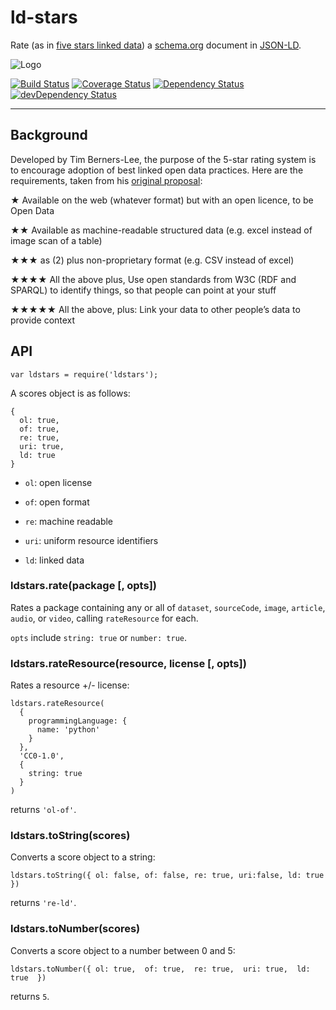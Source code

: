 # ld-stars

Rate (as in
[five stars linked data](http://www.w3.org/DesignIssues/LinkedData.html))
a [schema.org](http://schema.org) document in
[JSON-LD](http://json-ld.org/).

![Logo](http://www.w3.org/DesignIssues/diagrams/lod/597992118v2_350x350_Back.jpg)

[![Build Status](https://travis-ci.org/standard-analytics/ldstars.svg)](https://travis-ci.org/standard-analytics/ldstars)
[![Coverage Status](https://coveralls.io/repos/standard-analytics/ldstars/badge.svg?branch=master)](https://coveralls.io/r/standard-analytics/ldstars?branch=master)
[![Dependency Status](https://david-dm.org/standard-analytics/ldstars.svg)](https://david-dm.org/standard-analytics/ldstars)
[![devDependency Status](https://david-dm.org/standard-analytics/ldstars/dev-status.svg)](https://david-dm.org/standard-analytics/ldstars#info=devDependencies)
___

## Background

Developed by Tim Berners-Lee, the purpose of the 5-star rating system is to encourage adoption of best linked open data practices. Here are the requirements, taken from his [original proposal](http://www.w3.org/DesignIssues/LinkedData.html):

★ Available on the web (whatever format) but with an open licence, to be Open Data

★★ Available as machine-readable structured data (e.g. excel instead of image scan of a table)

★★★ as (2) plus non-proprietary format (e.g. CSV instead of excel)

★★★★ All the above plus, Use open standards from W3C (RDF and SPARQL) to identify things, so that people can point at your stuff

★★★★★ All the above, plus: Link your data to other people’s data to provide context

## API

```
var ldstars = require('ldstars');
```

A scores object is as follows:

```
{ 
  ol: true,  
  of: true,  
  re: true,  
  uri: true,  
  ld: true  
}
```

+ `ol`: open license

+ `of`: open format

+ `re`: machine readable

+ `uri`: uniform resource identifiers

+ `ld`: linked data

### ldstars.rate(package [, opts])

Rates a package containing any or all of `dataset`, `sourceCode`, `image`, `article`, `audio`, or `video`, calling `rateResource` for each.

`opts` include `string: true` or `number: true`.


### ldstars.rateResource(resource, license [, opts])

Rates a resource +/- license:

```
ldstars.rateResource(
  {
    programmingLanguage: { 
      name: 'python' 
    }
  }, 
  'CC0-1.0', 
  { 
    string: true 
  }
)
```

returns `'ol-of'`.

### ldstars.toString(scores)

Converts a score object to a string:

```
ldstars.toString({ ol: false, of: false, re: true, uri:false, ld: true })
```

returns `'re-ld'`.


### ldstars.toNumber(scores)

Converts a score object to a number between 0 and 5:

```
ldstars.toNumber({ ol: true,  of: true,  re: true,  uri: true,  ld: true  })
```

returns `5`.

